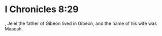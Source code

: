 # I Chronicles 8:29

, Jeiel the father of Gibeon lived in Gibeon, and the name of his wife was Maacah.
